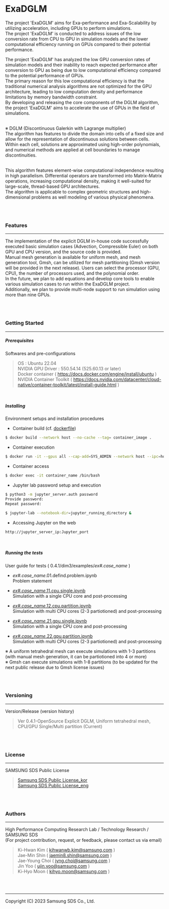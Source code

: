 # ExaDGLM
The project 'ExaDGLM' aims for Exa-performance and Exa-Scalability by utilizing acceleration, including GPUs to perform simulations. <br>
The project 'ExaDGLM' is conducted to address issues of the low conversion rate from CPU to GPU in simulation models and the lower computational efficiency running on GPUs compared to their potential performance. <br>

The project 'ExaDGLM' has analyzed the low GPU conversion rates of simulation models and their inability to reach expected performance after conversion to GPU as being due to low computational efficiency compared to the potential performance of GPUs. <br> 
The primary reason for this low computational efficiency is that the traditional numerical analysis algorithms are not optimized for the GPU architecture, leading to low computation density and performance limitations by memory bandwidth constraint. <br> 
By developing and releasing the core components of the DGLM algorithm, the project 'ExaDGLM' aims to accelerate the use of GPUs in the field of simulations. <br>

<br>
※ DGLM (Discontinuous Galerkin with Lagrange multiplier) <br>
The algorithm has features to divide the domain into cells of a fixed size and allow for the representation of discontinuous solutions between cells. <br> 
Within each cell, solutions are approximated using high-order polynomials, and numerical methods are applied at cell boundaries to manage discontinuities. <br> <br>

This algorithm features element-wise computational independence resulting in high parallelism. Differential operators are transformed into Matrix-Matrix operations, increasing computational density, making it well-suited for large-scale, thread-based GPU architectures. <br> 
The algorithm is applicable to complex geometric structures and high-dimensional problems as well modeling of various physical phenomena. <br>

<br><br>
### Features
***
The implementation of the explicit DGLM in-house code successfully executed basic simulation cases (Advection, Compressible Euler) on both GPU and CPU version, and the source code is provided. <br>
Manual mesh generation is available for uniform mesh, and mesh generation tool, Gmsh, can be utilized for mesh partitioning (Gmsh version will be provided in the next release). Users can select the processor (GPU, CPU), the number of processors used, and the polynomial order. <br> 
In the future, we plan to add equations and develop core tools to enable various simulation cases to run within the ExaDGLM project. <br> 
Additionally, we plan to provide multi-node support to run simulation using more than nine GPUs. 

<br><br>
### Getting Started
***
##### Prerequisites
Softwares and pre-configurations

> OS : Ubuntu 22.04 <br>
> NVIDIA GPU Driver : 550.54.14 (525.60.13 or later) <br>
> Docker container ( https://docs.docker.com/engine/install/ubuntu ) <br>
> NVIDIA Container Toolkit ( https://docs.nvidia.com/datacenter/cloud-native/container-toolkit/latest/install-guide.html )

<br>

##### Installing
Environment setups and installation procedures

* Container build (cf. [dockerfile](https://github.com/ExaDGLM/ExaDGLM/blob/master/UserGuide/dockerfile)) <br>
```bash
$ docker build --network host --no-cache --tag= container_image .
```

* Container execution
```bash
$ docker run -it --gpus all --cap-add=SYS_ADMIN --network host --ipc=host --ulimit memlock=-1 --ulimit stack=67108864 --name container_name -v host_directory:container_directory container_image /bin/bash &
```

* Container access
```bash
$ docker exec -it container_name /bin/bash
```

* Jupyter lab password setup and execution
```bash
$ python3 -m jupyter_server.auth password
Provide password:
Repeat password:

$ jupyter-lab --notebook-dir=jupyter_running_directory &
```

* Accessing Jupyter on the web
```
http://jupyter_server_ip:Jupyter_port
```

<br>

##### Running the tests
User guide for tests ( 0.4.1/dim3/examples/_ex#.case_name_ ) <br>

* _ex#.case_name_.01.defind.problem.ipynb <br>
Problem statement <br>

* [_ex#.case_name_.11.cpu.single.ipynb](https://github.com/ExaDGLM/ExaDGLM/blob/master/UserGuide/UserGuide-cpu.md) <br>
Simulation with a single CPU core and post-processing <br>

* [_ex#.case_name_.12.cpu.partition.ipynb](https://github.com/ExaDGLM/ExaDGLM/blob/master/UserGuide/UserGuide-cpu.md) <br>
Simulation with multi CPU cores (2-3 partiotioned) and post-processing <br>

* [_ex#.case_name_.21.gpu.single.ipynb](https://github.com/ExaDGLM/ExaDGLM/blob/master/UserGuide/UserGuide-gpu.md) <br>
Simulation with a single CPU core and post-processing <br>

* [_ex#.case_name_.22.gpu.partition.ipynb](https://github.com/ExaDGLM/ExaDGLM/blob/master/UserGuide/UserGuide-gpu.md) <br>
Simulation with multi CPU cores (2-3 partiotioned) and post-processing <br>

※ A uniform tetrahedral mesh can execute simulations with 1-3 partitions (with manual mesh generation, it can be partiotioned into 4 or more) <br>
※ Gmsh can execute simulations with 1-8 partitions (to be updated for the next public release due to Gmsh license issues)<br>

<br><br>
### Versioning
***
Version/Release (version history)

> Ver 0.4.1-OpenSource Explicit DGLM, Uniform tetrahedral mesh, CPU/GPU Single/Multi partition (Current) <br>

<br><br>
### License
***
SAMSUNG SDS Public License <br>
> [Samsung SDS Public License_kor](https://github.com/ExaDGLM/ExaDGLM/blob/master/license/Samsung%20SDS%20Public%20License_kor.md) <br>
> [Samsung SDS Public License_eng](https://github.com/ExaDGLM/ExaDGLM/blob/master/license/Samsung%20SDS%20Public%20License_eng.md) <br>

<br><br>
### Authors
***
High Performance Computing Research Lab / Technology Research / SAMSUNG SDS <br>
(For project contribution, request, or feedback, please contact us via email) <br>
> Ki-Hwan Kim ( kihwanwb.kim@samsung.com ) <br>
> Jae-Min Shin ( jaemin8.shin@samsung.com )<br>
> Jae-Young Choi ( jyng.choi@samsung.com ) <br>
> Jin Yoo ( ujin.yoo@samsung.com ) <br>
> Ki-Hyo Moon ( kihyo.moon@samsung.com ) <br>

<br><br>
***
Copyright (C) 2023 Samsung SDS Co., Ltd.
